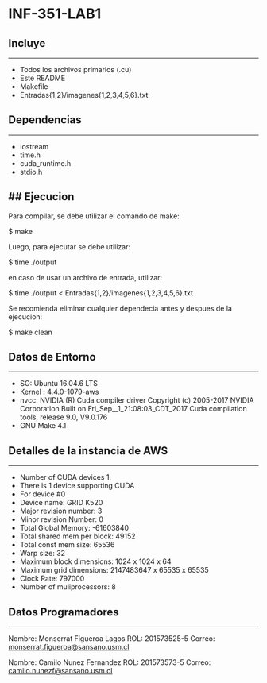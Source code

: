 # INF-351-LAB1


## Incluye
---
* Todos los archivos primarios (.cu)
* Este README
* Makefile
* Entradas{1,2}/imagenes{1,2,3,4,5,6}.txt

## Dependencias
---
* iostream
* time.h
* cuda_runtime.h
* stdio.h

## Ejecucion
---
Para compilar, se debe utilizar el comando de make:

$ make

Luego, para ejecutar se debe utilizar:

$ time ./output

en caso de usar un archivo de entrada, utilizar:

$ time ./output < Entradas{1,2}/imagenes{1,2,3,4,5,6}.txt

Se recomienda eliminar cualquier dependecia antes y despues de la ejecucion:

$ make clean

## Datos de Entorno
---
* SO: Ubuntu 16.04.6 LTS 
* Kernel : 4.4.0-1079-aws
* nvcc: NVIDIA (R) Cuda compiler driver
Copyright (c) 2005-2017 NVIDIA Corporation
Built on Fri_Sep__1_21:08:03_CDT_2017
Cuda compilation tools, release 9.0, V9.0.176
* GNU Make 4.1


## Detalles de la instancia de AWS
---
* Number of CUDA devices 1.
* There is 1 device supporting CUDA
* For device #0
* Device name:                GRID K520
* Major revision number:      3
* Minor revision Number:      0
* Total Global Memory:        -61603840
* Total shared mem per block: 49152
* Total const mem size:       65536
* Warp size:                  32
* Maximum block dimensions:   1024 x 1024 x 64
* Maximum grid dimensions:    2147483647 x 65535 x 65535
* Clock Rate:                 797000
* Number of muliprocessors:   8

## Datos Programadores
---
Nombre:	Monserrat Figueroa Lagos
ROL: 201573525-5
Correo:	monserrat.figueroa@sansano.usm.cl

Nombre:	Camilo Nunez Fernandez
ROL: 	201573573-5
Correo:	camilo.nunezf@sansano.usm.cl
